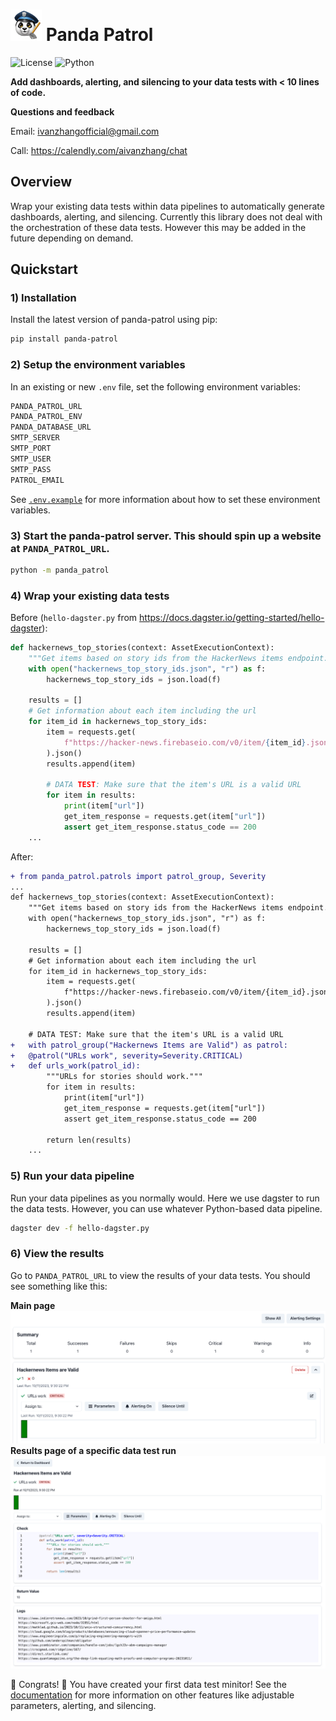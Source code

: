 # <img src="panda-patrol.png" alt="Panda Patrol" width="50"/> Panda Patrol
![License](https://img.shields.io/badge/license-MIT-blue.svg) ![Python](https://img.shields.io/badge/python-3.8-blue.svg) 

**Add dashboards, alerting, and silencing to your data tests with < 10  lines of code.**

**Questions and feedback** 

Email: ivanzhangofficial@gmail.com

Call: https://calendly.com/aivanzhang/chat

<!-- **See [Dagster]()** on how to add panda patrols into your Dagster-based data pipelines.

**See [Airflow]()** on how to add panda patrols into your Airflow-based data pipelines.

**See [DBT]()** on how to add panda patrols into your DBT-based data pipelines. -->

## Overview
Wrap your existing data tests within data pipelines to automatically generate dashboards, alerting, and silencing. Currently this library does not deal with the orchestration of these data tests. However this may be added in the future depending on demand.


## Quickstart
### 1) Installation
Install the latest version of panda-patrol using pip:
```bash
pip install panda-patrol
```
### 2) Setup the environment variables
In an existing or new `.env` file, set the following environment variables:
```bash
PANDA_PATROL_URL
PANDA_PATROL_ENV
PANDA_DATABASE_URL
SMTP_SERVER
SMTP_PORT
SMTP_USER
SMTP_PASS
PATROL_EMAIL
```
See [`.env.example`](https://github.com/aivanzhang/panda-patrol/tree/main/;env.example) for more information about how to set these environment variables.
### 3) Start the panda-patrol server. This should spin up a website at `PANDA_PATROL_URL`.
```bash
python -m panda_patrol
```
### 4) Wrap your existing data tests
Before (`hello-dagster.py` from https://docs.dagster.io/getting-started/hello-dagster):
```python
def hackernews_top_stories(context: AssetExecutionContext):
    """Get items based on story ids from the HackerNews items endpoint."""
    with open("hackernews_top_story_ids.json", "r") as f:
        hackernews_top_story_ids = json.load(f)

    results = []
	# Get information about each item including the url
    for item_id in hackernews_top_story_ids:
        item = requests.get(
            f"https://hacker-news.firebaseio.com/v0/item/{item_id}.json"
        ).json()
        results.append(item)

        # DATA TEST: Make sure that the item's URL is a valid URL
        for item in results:
			print(item["url"])
			get_item_response = requests.get(item["url"])
			assert get_item_response.status_code == 200
    ...
```
After:
```diff
+ from panda_patrol.patrols import patrol_group, Severity
...
def hackernews_top_stories(context: AssetExecutionContext):
    """Get items based on story ids from the HackerNews items endpoint."""
    with open("hackernews_top_story_ids.json", "r") as f:
        hackernews_top_story_ids = json.load(f)

    results = []
	# Get information about each item including the url
    for item_id in hackernews_top_story_ids:
        item = requests.get(
            f"https://hacker-news.firebaseio.com/v0/item/{item_id}.json"
        ).json()
        results.append(item)

    # DATA TEST: Make sure that the item's URL is a valid URL
+   with patrol_group("Hackernews Items are Valid") as patrol:
+	@patrol("URLs work", severity=Severity.CRITICAL)
+	def urls_work(patrol_id):
		"""URLs for stories should work."""
		for item in results:
			print(item["url"])
			get_item_response = requests.get(item["url"])
			assert get_item_response.status_code == 200
		
		return len(results)
    ...
```
### 5) Run your data pipeline
Run your data pipelines as you normally would. Here we use dagster to run the data tests. However, you can use whatever Python-based data pipeline.
```bash
dagster dev -f hello-dagster.py
```

### 6) View the results
Go to `PANDA_PATROL_URL` to view the results of your data tests. You should see something like this:

**Main page**
![Panda Patrol Dashboard](dashboard.png)
**Results page of a specific data test run**
![Log](run.png)

:tada: Congrats! :tada: You have created your first data test minitor! See the [documentation](https://github.com/aivanzhang/panda-patrol/wiki) for more information on other features like adjustable parameters, alerting, and silencing.
